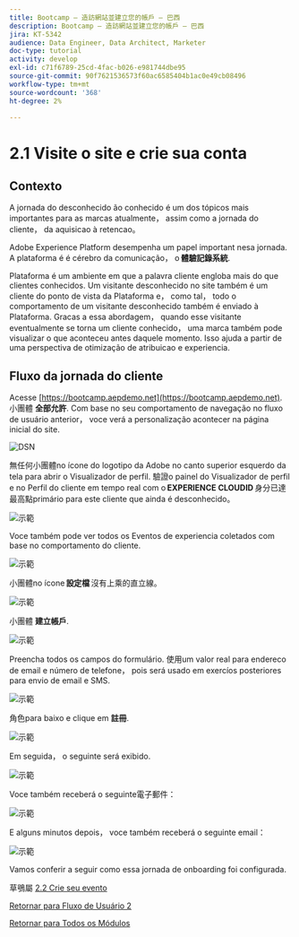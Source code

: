 ```yaml
---
title: Bootcamp — 造訪網站並建立您的帳戶 — 巴西
description: Bootcamp — 造訪網站並建立您的帳戶 — 巴西
jira: KT-5342
audience: Data Engineer, Data Architect, Marketer
doc-type: tutorial
activity: develop
exl-id: c71f6789-25cd-4fac-b026-e981744dbe95
source-git-commit: 90f7621536573f60ac6585404b1ac0e49cb08496
workflow-type: tm+mt
source-wordcount: '368'
ht-degree: 2%

---
```


# 2.1 Visite o site e crie sua conta

## Contexto

A jornada do desconhecido ão conhecido é um dos tópicos mais importantes para as marcas atualmente， assim como a jornada do cliente， da aquisicao à retencao。

Adobe Experience Platform desempenha um papel important nesa jornada. A plataforma é é cérebro da comunicação， o **體驗記錄系統**.

Plataforma é um ambiente em que a palavra cliente engloba mais do que clientes conhecidos. Um visitante desconhecido no site também é um cliente do ponto de vista da Plataforma e， como tal， todo o comportamento de um visitante desconhecido também é enviado à Plataforma. Gracas a essa abordagem， quando esse visitante eventualmente se torna um cliente conhecido， uma marca também pode visualizar o que aconteceu antes daquele momento. Isso ajuda a partir de uma perspectiva de otimização de atribuicao e experiencia.

## Fluxo da jornada do cliente

Acesse [https://bootcamp.aepdemo.net](https://bootcamp.aepdemo.net). 小團體 **全部允許**. Com base no seu comportamento de navegação no fluxo de usuário anterior， voce verá a personalização acontecer na página inicial do site.

![DSN](./images/web8.png)

無任何小團體no ícone do logotipo da Adobe no canto superior esquerdo da tela para abrir o Visualizador de perfil. 驗證o painel do Visualizador de perfil e no Perfil do cliente em tempo real com o **EXPERIENCE CLOUDID** 身分已達最高點primário para este cliente que ainda é desconhecido。

![示範](./images/pv1.png)

Voce também pode ver todos os Eventos de experiencia coletados com base no comportamento do cliente.

![示範](./images/pv3.png)

小團體no ícone **設定檔** 沒有上乘的直立線。

![示範](./images/pv4.png)

小團體 **建立帳戶**.

![示範](./images/pv5.png)

Preencha todos os campos do formulário. 使用um valor real para endereco de email e número de telefone， pois será usado em exercíos posteriores para envio de email e SMS.

![示範](./images/pv7.png)

角色para baixo e clique em **註冊**.

![示範](./images/pv8.png)

Em seguida， o seguinte será exibido.

![示範](./images/pv9.png)

Voce também receberá o seguinte電子郵件：

![示範](./images/pv10.png)

E alguns minutos depois， voce também receberá o seguinte email：

![示範](./images/pv11.png)

Vamos conferir a seguir como essa jornada de onboarding foi configurada.

草鴞屬 [2.2 Crie seu evento](./ex2.md)

[Retornar para Fluxo de Usuário 2](./uc2.md)

[Retornar para Todos os Módulos](../../overview.md)
